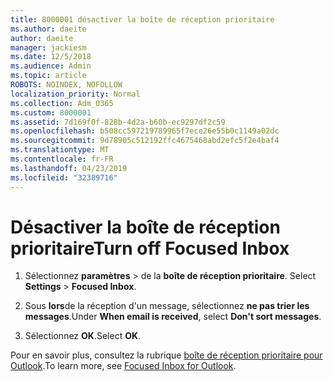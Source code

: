 ```yaml
---
title: 8000001 désactiver la boîte de réception prioritaire
ms.author: daeite
author: daeite
manager: jackiesm
ms.date: 12/5/2018
ms.audience: Admin
ms.topic: article
ROBOTS: NOINDEX, NOFOLLOW
localization_priority: Normal
ms.collection: Adm_O365
ms.custom: 8000001
ms.assetid: 7d169f0f-828b-4d2a-b60b-ec9297df2c59
ms.openlocfilehash: b508cc597219789965f7ece26e55b0c1149a02dc
ms.sourcegitcommit: 9d78905c512192ffc4675468abd2efc5f2e4baf4
ms.translationtype: MT
ms.contentlocale: fr-FR
ms.lasthandoff: 04/23/2019
ms.locfileid: "32389716"
---
```

# <a name="turn-off-focused-inbox"></a><span data-ttu-id="abf3d-102">Désactiver la boîte de réception prioritaire</span><span class="sxs-lookup"><span data-stu-id="abf3d-102">Turn off Focused Inbox</span></span>

1. <span data-ttu-id="abf3d-103">Sélectionnez **paramètres** \> de la **boîte de réception prioritaire**.  </span><span class="sxs-lookup"><span data-stu-id="abf3d-103">Select **Settings**  \> **Focused Inbox**.</span></span>
    
2. <span data-ttu-id="abf3d-104">Sous **lors**de la réception d'un message, sélectionnez **ne pas trier les messages**.</span><span class="sxs-lookup"><span data-stu-id="abf3d-104">Under **When email is received**, select **Don't sort messages**.</span></span>
    
3. <span data-ttu-id="abf3d-105">Sélectionnez **OK**.</span><span class="sxs-lookup"><span data-stu-id="abf3d-105">Select **OK**.</span></span>
    
<span data-ttu-id="abf3d-106">Pour en savoir plus, consultez la rubrique [boîte de réception prioritaire pour Outlook](https://go.microsoft.com/fwlink/p/?linkid=873108).</span><span class="sxs-lookup"><span data-stu-id="abf3d-106">To learn more, see [Focused Inbox for Outlook](https://go.microsoft.com/fwlink/p/?linkid=873108).</span></span>
  

